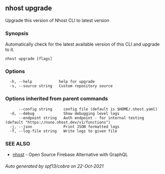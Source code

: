 ## nhost upgrade

Upgrade this version of Nhost CLI to latest version

### Synopsis

Automatically check for the latest available version of this
CLI and upgrade to it.

```
nhost upgrade [flags]
```

### Options

```
  -h, --help            help for upgrade
  -s, --source string   Custom repository source
```

### Options inherited from parent commands

```
      --config string     config file (default is $HOME/.nhost.yaml)
  -d, --debug             Show debugging level logs
      --endpoint string   Auth endpoint - for internal testing (default "https://nuno.nhost.dev/v1/functions")
  -j, --json              Print JSON formatted logs
  -f, --log-file string   Write logs to given file
```

### SEE ALSO

* [nhost](nhost.md)	 - Open Source Firebase Alternative with GraphQL

###### Auto generated by spf13/cobra on 22-Oct-2021
